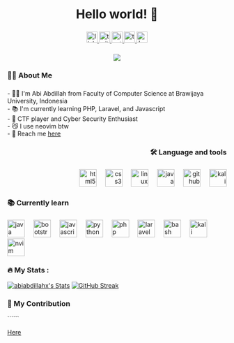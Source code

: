 <!--## Hi there 👋-->
<!--
**abiabdillahx/abiabdillahx** is a ✨ _special_ ✨ repository because its `README.md` (this file) appears on your GitHub profile.

Here are some ideas to get you started:
- 🔭 I’m currently working on ...
- 🌱 I’m currently learning ...
- 👯 I’m looking to collaborate on ...
- 🤔 I’m looking for help with ...
- 💬 Ask me about ...
- 📫 How to reach me: ...
- 😄 Pronouns: ...
- ⚡ Fun fact: ...
-->
<!-- ini -->

<h1 align="center">Hello world! 👋</h1>

###

<div align="center">
  <a href="https://www.linkedin.com/in/abiabdillah/" target="_blank">
    <img src="https://img.shields.io/static/v1?message=LinkedIn&logo=linkedin&label=&color=0077B5&logoColor=white&labelColor=&style=for-the-badge" height="25" alt="linkedin logo"  />
  </a>
  <a href="https://x.com/abdillahabii_" target="_blank">
    <img src="https://img.shields.io/static/v1?message=Twitter&logo=twitter&label=&color=1DA1F2&logoColor=white&labelColor=&style=for-the-badge" height="25" alt="twitter logo"  />
  </a>
  <a href="https://instagram.com/abiabdillahx" target="_blank">
    <img src="https://img.shields.io/static/v1?message=Instagram&logo=instagram&label=&color=E4405F&logoColor=white&labelColor=&style=for-the-badge" height="25" alt="instagram logo"  />
  </a>
  <a href="https://tryhackme.com/r/p/shizukanaYoru" target="_blank">
    <img src="https://img.shields.io/static/v1?message=TryHackMe&logo=tryhackme&label=&color=88cc14&logoColor=white&labelColor=&style=for-the-badge" height="25" alt="tryhackme logo"  />
  </a>
  <a href="https://www.hackerrank.com/profile/abiabdillah" target="_blank">
    <img src="https://img.shields.io/static/v1?message=HackerRank&logo=hackerrank&label=&color=2EC866&logoColor=white&labelColor=&style=for-the-badge" height="25" alt="hackerrank logo"  />
  </a>
</div>

###

<div align="center">
  <img src="https://visitor-badge.laobi.icu/badge?page_id=abiabdillahx.abiabdillahx&"  />
</div>

###

<h3 align="left">👩‍💻  About Me</h3>

###

<p align="left">
  - 🧑‍🦱 I'm Abi Abdillah from Faculty of Computer Science at Brawijaya University, Indonesia<br>
  - 📚 I'm currently learning PHP, Laravel, and Javascript<br>
  - 🔏 CTF player and Cyber Security Enthusiast<br>
  - 😼 I use neovim btw<br>
  - 📧 Reach me <a href="mailto:abiabdillahx@gmail.com">here</a><!--<br>- 🍵 Support me by buy me a coffee <a href="https://ko-fi.com/abiabdillah">here</a> or click this button--></p>
<div align="center">
<!--   <a href="https://ko-fi.com/abiabdillah" align="center"><img align="center" width="180" alt="support_me_on_kofi_blue" src="https://github.com/user-attachments/assets/c0fa4650-315c-4a4a-b1e3-76131e9eb8b8" /></a> -->
<!--   <a target="_blank" href='https://ko-fi.com/W7W517NH0E' target='_blank'><img height='32' style='border:0px;height:36px;' src='https://storage.ko-fi.com/cdn/kofi2.png?v=6' border='0' alt='Buy Me a Coffee at ko-fi.com' /></a> -->
<!--   <a href='https://github.com/abiabdillahx/ctf-writeup/blob/main/README.md#support-me-here' target='_blank'><img height='36' src='https://uxwing.com/wp-content/themes/uxwing/download/brands-and-social-media/bitcoin-icon.png'/></a> -->
</div>

###
<!-- ini -->
<h3 align="right">🛠 Language and tools</h3>

###

<div align="right">
  <a href"#"><img src="https://skillicons.dev/icons?i=html" height="40" alt="html5 logo"  /></a>
  <img width="12" />
  <img src="https://skillicons.dev/icons?i=css" height="40" alt="css3 logo"  />
  <img width="12" />
<!--   <img src="https://skillicons.dev/icons?i=js" height="40" alt="javascript logo"  />
  <img width="12" /> -->
  <!-- ini -->
  <img src="https://skillicons.dev/icons?i=linux" height="40" alt="linux logo"  />
  <img width="12" />
  <img src="https://skillicons.dev/icons?i=java" height="40" alt="java logo"  />
  <img width="12" />
  <a href="https://github.com/"><img src="https://skillicons.dev/icons?i=github" height="40" alt="github logo"  /></a>
  <img width="12" />
<!--   <img src="https://skillicons.dev/icons?i=vscode" height="40" alt="vscode logo"  /> 
   <img width="12" /> -->
   <!-- ini -->
  <img src="https://skillicons.dev/icons?i=kali" height="40" alt="kali logo"  />
</div>

###

<h3 align="left">📚 Currently learn</h3>

###

<div align="left">
  <a href="https://www.java.com/en/">  <img src="https://skillicons.dev/icons?i=java" height="40" alt="java logo"  /></a>
  <img width="12" />
  <a href="https://getbootstrap.com/">  <img src="https://skillicons.dev/icons?i=bootstrap" height="40" alt="bootstrap logo"  /></a>
  <img width="12" />
  <img src="https://skillicons.dev/icons?i=js" height="40" alt="javascript logo"  />
  <img width="12" />
  <a href="https://www.python.org/">  <img src="https://skillicons.dev/icons?i=py" height="40" alt="python logo"  /></a>
  <img width="12" />
  <a href="https://www.php.net/">  <img src="https://skillicons.dev/icons?i=php" height="40" alt="php logo"  /></a>
  <img width="12" />
  <a href="https://laravel.com/">  <img src="https://skillicons.dev/icons?i=laravel" height="40" alt="laravel logo"  /></a>
  <img width="12" />
  <a href="https://www.gnu.org/software/bash/">  <img src="https://skillicons.dev/icons?i=bash" height="40" alt="bash logo"  /></a>
  <img width="12" />
<!--   <img src="https://skillicons.dev/icons?i=mysql" height="40" alt="mysql logo"  />
  <img width="12" /> -->
  <!-- ini -->
  <a href="https://www.kali.org/">  <img src="https://skillicons.dev/icons?i=kali" height="40" alt="kali logo"  /></a>
  <img width="12" />
  <a href="https://neovim.io/">  <img src="https://skillicons.dev/icons?i=neovim" height="40" alt="nvim logo"  /></a>
</div>

###


<h3 align="left">🔥   My Stats :</h3>
<!--Nord theme-->

[![abiabdillahx's Stats](https://github-readme-stats.vercel.app/api?username=abiabdillahx&theme=dracula&show_icons=true&hide_border=true&count_private=true&card_width=400&border_radius=8)](https://github.com/abiabdillahx?tab=repositories)
[![GitHub Streak](https://git-hub-streak-stats.vercel.app?user=abiabdillahx&theme=dracula&hide_border=true&border_radius=8&card_width=400)](https://git.io/streak-stats)
<!--[![Ashutosh's github activity graph](https://github-readme-activity-graph.vercel.app/graph?username=abiabdillahx&bg_color=092025&color=d4abd1&line=5fc6ce&point=b8daff&area=true&hide_border=true)](https://github.com/ashutosh00710/github-readme-activity-graph)-->

<h3 align="left">🤝   My Contribution</h3>
``````

[Here]()

<!-- ### -->
<!--
<div align="center">
  <img src="https://streak-stats.demolab.com?user=abiabdillahx&locale=en&mode=daily&theme=dark&hide_border=false&border_radius=5&order=3" height="220" alt="streak graph"  />
</div>-->

<!-- 
<script src='https://storage.ko-fi.com/cdn/scripts/overlay-widget.js'></script>
<script>
  kofiWidgetOverlay.draw('abiabdillah', {
    'type': 'floating-chat',
    'floating-chat.donateButton.text': 'Support me',
    'floating-chat.donateButton.background-color': '#5bc0de',
    'floating-chat.donateButton.text-color': '#323842'
  });
</script>
-->

###
<!--
<div align="center">
  <a href="https://open.spotify.com/user/0hvgtxcempbn8v23f1ttley66">
    <img src="https://spotify-recently-played-readme.vercel.app/api?user=0hvgtxcempbn8v23f1ttley66&count=3&unique=true" alt="Spotify recently played"  />
  </a>
</div>
-->
###

<!--just in case-->
